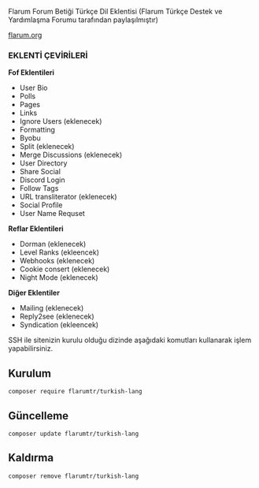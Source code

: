 Flarum Forum Betiği Türkçe Dil Eklentisi (Flarum Türkçe Destek ve Yardımlaşma Forumu tarafından paylaşılmıştır) 

<a href="flarum.org">flarum.org</a>

### EKLENTİ ÇEVİRİLERİ

**Fof Eklentileri**

- User Bio
- Polls
- Pages
- Links
- Ignore Users (eklenecek)
- Formatting
- Byobu
- Split (eklenecek)
- Merge Discussions (eklenecek)
- User Directory
- Share Social
- Discord Login 
- Follow Tags 
- URL transliterator (eklenecek)
- Social Profile
- User Name Requset

**Reflar Eklentileri**
- Dorman (eklenecek)
- Level Ranks (ekleencek)
- Webhooks (eklenecek)
- Cookie consert (eklenecek)
- Night Mode (eklenecek)

**Diğer Eklentiler**

- Mailing (eklenecek)
- Reply2see (eklenecek)
- Syndication (ekleencek)

SSH ile sitenizin kurulu olduğu dizinde aşağıdaki komutları kullanarak işlem yapabilirsiniz.

## Kurulum

`composer require flarumtr/turkish-lang`

## Güncelleme

`composer update flarumtr/turkish-lang`

## Kaldırma

`composer remove flarumtr/turkish-lang`
